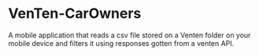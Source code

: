 # VenTen-CarOwners
A mobile application that reads a csv file stored on a Venten folder on your mobile device and filters it using responses gotten from a venten API.
